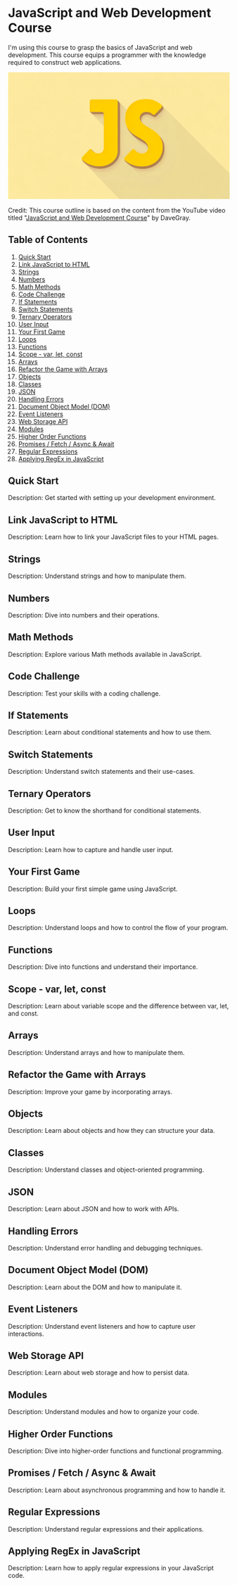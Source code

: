# JavaScript and Web Development Course

I'm using this course to grasp the basics of JavaScript and web development. This course equips a programmer with the knowledge required to construct web applications.

![JS Logo](img/js_logo.png)

Credit: This course outline is based on the content from the YouTube video titled "[JavaScript and Web Development Course](https://www.youtube.com/watch?v=EfAl9bwzVZk&ab_channel=DaveGray)" by DaveGray.

## Table of Contents

1. [Quick Start](#quick-start)
2. [Link JavaScript to HTML](#link-javascript-to-html)
3. [Strings](#strings)
4. [Numbers](#numbers)
5. [Math Methods](#math-methods)
6. [Code Challenge](#code-challenge)
7. [If Statements](#if-statements)
8. [Switch Statements](#switch-statements)
9. [Ternary Operators](#ternary-operators)
10. [User Input](#user-input)
11. [Your First Game](#your-first-game)
12. [Loops](#loops)
13. [Functions](#functions)
14. [Scope - var, let, const](#scope---var-let-const)
15. [Arrays](#arrays)
16. [Refactor the Game with Arrays](#refactor-the-game-with-arrays)
17. [Objects](#objects)
18. [Classes](#classes)
19. [JSON](#json)
20. [Handling Errors](#handling-errors)
21. [Document Object Model (DOM)](#document-object-model-dom)
22. [Event Listeners](#event-listeners)
23. [Web Storage API](#web-storage-api)
24. [Modules](#modules)
25. [Higher Order Functions](#higher-order-functions)
26. [Promises / Fetch / Async & Await](#promises--fetch--async--await)
27. [Regular Expressions](#regular-expressions)
28. [Applying RegEx in JavaScript](#applying-regex-in-javascript)

## Quick Start

Description: Get started with setting up your development environment.

## Link JavaScript to HTML

Description: Learn how to link your JavaScript files to your HTML pages.

## Strings

Description: Understand strings and how to manipulate them.

## Numbers

Description: Dive into numbers and their operations.

## Math Methods

Description: Explore various Math methods available in JavaScript.

## Code Challenge

Description: Test your skills with a coding challenge.

## If Statements

Description: Learn about conditional statements and how to use them.

## Switch Statements

Description: Understand switch statements and their use-cases.

## Ternary Operators

Description: Get to know the shorthand for conditional statements.

## User Input

Description: Learn how to capture and handle user input.

## Your First Game

Description: Build your first simple game using JavaScript.

## Loops

Description: Understand loops and how to control the flow of your program.

## Functions

Description: Dive into functions and understand their importance.

## Scope - var, let, const

Description: Learn about variable scope and the difference between var, let, and const.

## Arrays

Description: Understand arrays and how to manipulate them.

## Refactor the Game with Arrays

Description: Improve your game by incorporating arrays.

## Objects

Description: Learn about objects and how they can structure your data.

## Classes

Description: Understand classes and object-oriented programming.

## JSON

Description: Learn about JSON and how to work with APIs.

## Handling Errors

Description: Understand error handling and debugging techniques.

## Document Object Model (DOM)

Description: Learn about the DOM and how to manipulate it.

## Event Listeners

Description: Understand event listeners and how to capture user interactions.

## Web Storage API

Description: Learn about web storage and how to persist data.

## Modules

Description: Understand modules and how to organize your code.

## Higher Order Functions

Description: Dive into higher-order functions and functional programming.

## Promises / Fetch / Async & Await

Description: Learn about asynchronous programming and how to handle it.

## Regular Expressions

Description: Understand regular expressions and their applications.

## Applying RegEx in JavaScript

Description: Learn how to apply regular expressions in your JavaScript code.